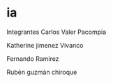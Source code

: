 # ia
Integrantes
Carlos Valer Pacompia

Katherine jimenez Vivanco 

Fernando Ramirez 

Rubén guzmán chiroque
